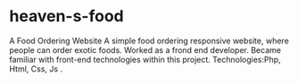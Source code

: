 # heaven-s-food
A Food Ordering Website
A simple food ordering responsive website, where people can order exotic foods. 
Worked as a frond end developer. 
Became familiar with front-end technologies within this project. 
Technologies:Php, Html, Css, Js .
